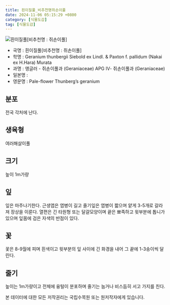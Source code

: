 ```yaml
---
title: 흰이질풀_비추천명쥐손이풀
date: 2024-11-06 05:15:29 +0800
category: [식물도감]
tag: [식물도감]
---
```




![흰이질풀[비추천명 : 쥐손이풀]](/fileUpload/plants/basic/Geraniaceae/Geranium/P000007025/P000007025_220206_1_th2.jpg)
- 국명 : 흰이질풀[비추천명 : 쥐손이풀]
- 학명 : Geranium thunbergii Siebold ex Lindl. & Paxton f. pallidum (Nakai ex H.Hara) Murata
- 과명 : 앵글러 - 쥐손이풀과 (Geraniaceae) APG Ⅳ- 쥐손이풀과 (Geraniaceae)
- 일본명 : 
- 영문명 : Pale-flower Thunberg’s geranium


## 분포
전국 각처에 난다.
## 생육형
여러해살이풀
## 크기
높이 1m가량
## 잎
잎은 마주나기한다. 근생엽은 엽병이 길고 줄기잎은 엽병이 짧으며 얕게 3-5개로 갈라져 장상을 이룬다. 열편은 긴 타원형 또는 달걀모양이며 끝은 뾰족하고 윗부분에 톱니가 있으며 잎몸에 검은 자색의 반점이 있다.
## 꽃
꽃은 8-9월에 피며 흰색이고 윗부분의 잎 사이에 긴 화경을 내어 그 끝에 1-3송이씩 달린다.
## 줄기
높이는 1m가량이고 전체에 융털이 분포하며 줄기는 눕거나 비스듬히 서고 가지를 친다.






본 데이터에 대한 모든 저작권리는 국립수목원 또는 원저작자에게 있습니다.
